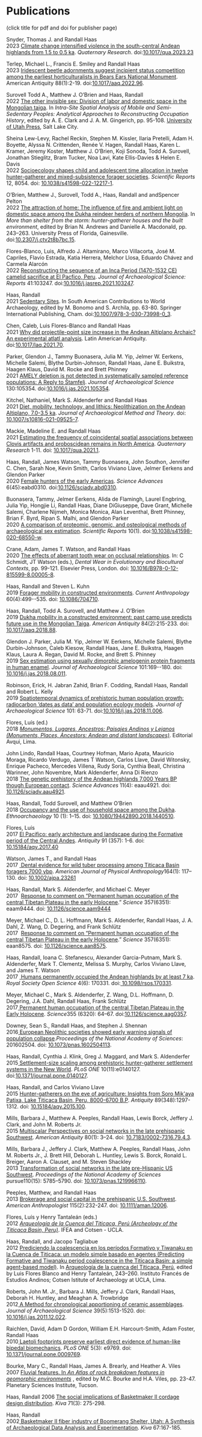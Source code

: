 <html>
  <body>
<H1>Publications</H1>
    <p>(click title for pdf and doi for publisher page)</p>
<p>Snyder, Thomas J. and Randall Haas
  <br>2023 <a href="https://fcl.ucdavis.edu/wp-content/uploads/sites/532/2023/06/Snyder2023.pdf" target="_bank" rel="noopener">Climate change intensified violence in the south-central Andean highlands from 1.5 to 0.5 ka</a>. <i>Quaternary Research</i>. doi:<a href="https://www.doi.org/10.1017/qua.2023.23" target="_bank" rel="noopener">10.1017/qua.2023.23</a></p>

<p>Terlep, Michael L., Francis E. Smiley and Randall Haas
  <br>2023  <a href="https://fcl.ucdavis.edu/wp-content/uploads/sites/532/2023/02/Terlep2023.pdf" target="_blank" rel="noopener">Iridescent beetle adornments suggest incipient status competition among the earliest horticulturalists in Bears Ears National Monument</a>. American Antiquity 88(1):2-19. doi:<a href="https://doi.org/10.1017/aaq.2022.96" target="_blank" rel="noopener">10.1017/aaq.2022.96</a>.</p>

<p>Surovell Todd A., Matthew J. O’Brien and Haas, Randall
  <br>2022 <a href="https://fcl.ucdavis.edu/wp-content/uploads/sites/532/2022/06/Surovell2022.pdf" target="_blank" rel="noopener">The other invisible sex: Division of labor and domestic space in the Mongolian taiga</a>. In <i>Intra-Site Spatial Analysis of Mobile and Semi-Sedentary Peoples: Analytical Approaches to Reconstructing Occupation History</i>, edited by A. E. Clark and J. A. M. Gingerich, pp. 95-108. <a href="https://uofupress.lib.utah.edu/intrasite-spatial-analysis-of-mobile-and-semisedentary-peoples/" target="_blank" rel="noopener">University of Utah Press</a>, Salt Lake City.</p>

<p>Sheina Lew-Levy, Rachel Reckin, Stephen M. Kissler, Ilaria Pretelli, Adam H. Boyette, Alyssa N. Crittenden, Renée V. Hagen, Randall Haas, Karen L. Kramer, Jeremy Koster, Matthew J. O’Brien, Koji Sonoda, Todd A. Surovell, Jonathan Stieglitz, Bram Tucker, Noa Lavi, Kate Ellis-Davies &amp; Helen E. Davis
  <br>2022 <a href="https://fcl.ucdavis.edu/wp-content/uploads/sites/532/2022/05/Lew-Levy2022.pdf">Socioecology shapes child and adolescent time allocation in twelve hunter-gatherer and mixed-subsistence forager societies</a>. <i>Scientific Reports</i> 12, 8054. doi: <a href="https://doi.org/10.1038/s41598-022-12217-1" target="_blank" rel="noopener">10.1038/s41598-022-12217-1</a>.</p>

<p>O’Brien, Matthew J., Surovell, Todd A., Haas, Randall and andSpencer Pelton
<br>2022 <a href="https://fcl.ucdavis.edu/wp-content/uploads/sites/532/2023/03/OBrien2022.pdf">The attraction of home: The influence of fire and ambient light on domestic space among the Dukha reindeer herders of northern Mongolia</a>. In <i>More than shelter from the storm: hunter-gatherer houses and the built environment</i>, edited by Brian N. Andrews and Danielle A. Macdonald, pp. 243–263. University Press of Florida, Gainesville. doi:<a href="https://doi.org/10.2307/j.ctv2t8b7bc.15" target="_blank" rel="noopener">10.2307/j.ctv2t8b7bc.15</a>.</p>

<p>Flores-Blanco, Luis, Alfredo J. Altamirano, Marco Villacorta, José M. Capriles, Flavio Estrada, Katia Herrera, Melchor Llosa, Eduardo Chávez and Carmela Alarcón
  <br>2022 <a href="https://www.sciencedirect.com/science/article/pii/S2352409X21004594/pdfft?md5=c2881b7cc26dc1c15dfb61cd37ac2f7f&amp;pid=1-s2.0-S2352409X21004594-main.pdf" target="_blank" rel="noopener">Reconstructing the sequence of an Inca Period (1470-1532 CE) camelid sacrifice at El Pacfico, Peru</a>. <i>Journal of Archaeological Science: Reports</i> 41:103247. doi:<a href="https://doi.org/10.1016/j.jasrep.2021.103247" target="_blank" rel="noopener">10.1016/j.jasrep.2021.103247</a>.</p>

<p>Haas, Randall
  <br>2021 <a href="https://fcl.ucdavis.edu/wp-content/uploads/sites/532/2021/11/Haas2021.pdf" target="_blank" rel="noopener">Sedentary Sites</a>. In South American Contributions to World Archaeology, edited by M. Bonomo and S. Archila, pp. 63-80. Springer International Publishing, Cham. doi:<a href="https://doi.org/10.1007/978-3-030-73998-0_3" target="_blank" rel="noopener">10.1007/978-3-030-73998-0_3</a>.</p>

<p>Chen, Caleb, Luis Flores-Blanco and Randall Haas
<br>2021 <a href="https://fcl.ucdavis.edu/wp-content/uploads/sites/532/2021/10/Chen2021.pdf" target="_blank" rel="noopener">Why did projectile-point size increase in the Andean Altiplano Archaic? An experimental atlatl analysis</a>. Latin American Antiquity. doi:<a href="https://doi.org/doi:10.1017/laq.2021.70" target="_blank" rel="noopener">10.1017/laq.2021.70</a>.</p>

<p>Parker, Glendon J., Tammy Buonasera, Julia M. Yip, Jelmer W. Eerkens, Michelle Salemi, Blythe Durbin-Johnson, Randall Haas, Jane E. Buikstra, Haagen Klaus, David M. Rocke and Brett Phinney
<br>2021 <a href="https://fcl.ucdavis.edu/wp-content/uploads/sites/532/2021/05/Parker2021.pdf" target="_blank" rel="noopener">AMELY deletion is not detected in systematically sampled reference populations: A Reply to Štamfelj</a>. <em>Journal of Archaeological Science</em> 130:105354. doi:<a href="https://doi.org/10.1016/j.jas.2021.105354" target="_blank" rel="noopener">10.1016/j.jas.2021.105354</a>.</p>

<p>Kitchel, Nathaniel, Mark S. Aldenderfer and Randall Haas
<br>2021 <a href="https://link.springer.com/content/pdf/10.1007/s10816-021-09525-7.pdf" target="_blank" rel="noopener">Diet, mobility, technology, and lithics: Neolithization on the Andean Altiplano, 7.0-3.5 ka</a>. <em>Journal of Archaeological Method and Theory</em>. doi: <a href="https://doi.org/10.1007/s10816-021-09525-7" target="_blank" rel="noopener"> 10.1007/s10816-021-09525-7</a>.</p>

<p>Mackie, Madeline E. and Randall Haas
<br>2021 <a href="https://fcl.ucdavis.edu/wp-content/uploads/sites/532/2021/03/Mackie2021.pdf" target="_blank" rel="noopener">Estimating the frequency of coincidental spatial associations between Clovis artifacts and proboscidean remains in North America</a>. <em>Quaternary Research</em> 1-11. doi: <a href="https://doi.org/10.1017/qua.2021.1" target="_blank" rel="noopener">10.1017/qua.2021.1</a>.</p>

<p>Haas, Randall, James Watson, Tammy Buonasera, John Southon, Jennifer C. Chen, Sarah Noe, Kevin Smith, Carlos Viviano Llave, Jelmer Eerkens and Glendon Parker
<br>2020 <a href="https://advances.sciencemag.org/content/6/45/eabd0310/tab-pdf" target="_blank" rel="noopener">Female hunters of the early Americas</a>. <i>Science Advances</i> 6(45):eabd0310. doi:<a href="https://www.doi.org/10.1126/sciadv.abd0310" target="_blank" rel="noopener">10.1126/sciadv.abd0310</a>.</p>

<p>Buonasera, Tammy, Jelmer Eerkens, Alida de Flamingh, Laurel Engbring, Julia Yip, Hongjie Li, Randall Haas, Diane DiGiuseppe, Dave Grant, Michelle Salemi, Charlene Nijmeh, Monica Monica, Alan Leventhal, Brett Phinney, Brian F. Byrd, Ripan S. Malhi, and Glendon Parker
<br>2020 <a href="https://fcl.ucdavis.edu/wp-content/uploads/sites/532/2020/07/Buonasera2020.pdf" target="_blank" rel="noopener">A comparison of proteomic, genomic, and osteological methods of archaeological sex estimation</a>. <i>Scientific Reports</i> 10(1). doi:<a href="https://www.doi.org/10.1038/s41598-020-68550-w" target="_blank" rel="noopener">10.1038/s41598-020-68550-w</a>.</p>

<p>Crane, Adam, James T. Watson, and Randall Haas
<br>2020 <a href="https://fcl.ucdavis.edu/wp-content/uploads/sites/532/2020/01/Crane2020.pdf" target="_blank" rel="noopener">The effects of aberrant tooth wear on occlusal relationships</a>. In: C Schmidt, JT Watson (eds.), <i>Dental Wear in Evolutionary and Biocultural Contexts</i>, pp. 99-121. Elsevier Press, London. doi: <a href="https://doi.org/10.1016/B978-0-12-815599-8.00005-8" target="_blank" rel="noopener">10.1016/B978-0-12-815599-8.00005-8</a>.</p>

<p>Haas, Randall and Steven L. Kuhn
<br>2019 <a href="https://fcl.ucdavis.edu/wp-content/uploads/sites/532/2019/08/Haas2019.pdf" target="_blank" rel="noopener">Forager mobility in constructed environments</a>. <em>Current Anthropology </em>60(4):499--535. doi: <a href="https://doi.org/10.1086/704710" target="_blank" rel="noopener">10.1086/704710</a>.</p>

<p>Haas, Randall, Todd A. Surovell, and Matthew J. O’Brien
<br>2019 <a href="https://fcl.ucdavis.edu/wp-content/uploads/sites/532/2019/04/Haas2019a.pdf" target="_blank" rel="noopener">Dukha mobility in a constructed environment: past camp use predicts future use in the Mongolian Taiga</a>. <em>American Antiquity</em> 84(2):215-233. doi: <a href="https://doi.org/10.1017/aaq.2018.88" target="_blank" rel="noopener">10.1017/aaq.2018.88</a>.</p>

<p>Glendon J. Parker, Julia M. Yip, Jelmer W. Eerkens, Michelle Salemi, Blythe Durbin-Johnson, Caleb Kiesow, Randall Haas, Jane E. Buikstra, Haagen Klaus, Laura A. Regan, David M. Rocke, and Brett S. Phinney
<br>2019 <a href="https://fclab.faculty.ucdavis.edu/wp-content/uploads/sites/532/2019/01/Parker2019.pdf" target="_blank" rel="noopener">Sex estimation using sexually dimorphic amelogenin protein fragments in human enamel</a>. <em>Journal of Archaeological Science</em> 101:169--180. doi: <a href="https://doi.org/10.1016/j.jas.2018.08.011" target="_blank" rel="noopener">10.1016/j.jas.2018.08.011</a>.</p>

<p>Robinson, Erick, H. Jabran Zahid, Brian F. Codding, Randall Haas, Randall and Robert L. Kelly
<br>2019 <a href="https://fclab.faculty.ucdavis.edu/wp-content/uploads/sites/532/2019/01/Robinson2019.pdf" target="_blank" rel="noopener">Spatiotemporal dynamics of prehistoric human population growth: radiocarbon ‘dates as data’ and population ecology models</a>. <i>Journal of Archaeological Science</i> 101: 63-71. doi:<a href="https://doi.org/10.1016/j.jas.2018.11.006" target="_blank" rel="noopener">10.1016/j.jas.2018.11.006</a>.</p>

<p>Flores, Luís (ed.)
<br>2018 <a href="https://fcl.ucdavis.edu/wp-content/uploads/sites/532/2019/01/Lugares_Monumentos_Ancestros.pdf" target="_blank" rel="noopener"><i>Monumentos, Lugares, Ancestros: Paisajes Andinos y Lejanos (Monuments, Places, Ancestors: Andean and distant landscapes)</i></a>. Editorial Avqui, Lima.</p>

<p>John Lindo, Randall Haas, Courtney Hofman, Mario Apata, Mauricio Moraga, Ricardo Verdugo, James T Watson, Carlos Llave, David Witonsky, Enrique Pacheco, Mercedes Villena, Rudy Soria, Cynthia Beall, Christina Warinner, John Novembre, Mark Aldenderfer, Anna Di Rienzo
<br>2018 <a href="https://fclab.faculty.ucdavis.edu/wp-content/uploads/sites/532/2018/12/eaau4921.full_.pdf" target="_blank" rel="noopener">The genetic prehistory of the Andean highlands 7,000 Years BP though European contact</a>. <em>Science Advances</em> 11(4): eaau4921. doi: <a href="https://doi.org/10.1126/sciadv.aau4921" target="_blank" rel="noopener">10.1126/sciadv.aau4921</a>.</p>

<p>Haas, Randall, Todd Surovell, and Matthew O’Brien
<br>2018 <a href="http://fclab.faculty.ucdavis.edu/wp-content/uploads/sites/532/2018/06/Occupancy-and-the-Use-of-Household-Space-Among-the-Dukha.pdf" target="_blank" rel="noopener">Occupancy and the use of household space among the Dukha</a>. <em>Ethnoarchaeology</em> 10 (1): 1–15. doi: <a href="https://doi.org/10.1080/19442890.2018.1440510" target="_blank" rel="noopener">10.1080/19442890.2018.1440510</a>.</p>

<p>Flores, Luís
<br>2017 <a href="https://fcl.ucdavis.edu/wp-content/uploads/sites/532/2019/01/Flores2017.pdf" target="_blank" rel="noopener">El Pacifico: early architecture and landscape during the Formative period of the Central Andes</a>. <i>Antiquity</i> 91 (357): 1-6. doi: <a href="https://doi.org/10.15184/aqy.2017.40" target="_blank" rel="noopener">10.15184/aqy.2017.40</a></p>

<p>Watson, James T., and Randall Haas
<br>2017 <a href="https://fclab.faculty.ucdavis.edu/wp-content/uploads/sites/532/2018/06/WatsonHaas2017.pdf" target="_blank" rel="noopener"> Dental evidence for wild tuber processing among Titicaca Basin foragers 7000 ybp</a>. <em>American Journal of Physical Anthropology</em>164(1): 117–130. doi: <a href="https://onlinelibrary.wiley.com/doi/abs/10.1002/ajpa.23261" target="_blank" rel="noopener">10.1002/ajpa.23261</a></p>

<p>Haas, Randall, Mark S. Aldenderfer, and Michael C. Meyer
<br>2017  <a href="http://fclab.faculty.ucdavis.edu/wp-content/uploads/sites/532/2018/06/Response-to-Comment-on-Permanent-Human-occupation-of-Central-Tibetal-Plateau-in-the-early-Holocene.pdf" target="_blank" rel="noopener">Response to comment on “Permanent human occupation of the central Tibetan Plateau in the early Holocene</a>.” <em>Science</em> 357(6351): eaam9444. doi: <a href="http://science.sciencemag.org/content/357/6351/eaam9444" target="_blank" rel="noopener">10.1126/science.aam9444</a></p>

<p>Meyer, Michael C., D. L. Hoffmann, Mark S. Aldenderfer, Randall Haas, J. A. Dahl, Z. Wang, D. Degering, and Frank Schlütz
<br>2017  <a href="http://fclab.faculty.ucdavis.edu/wp-content/uploads/sites/532/2018/06/Response-to-Comment-on-Permanent-Human-occupation-of-Central-Tibetal-Plateau-in-the-early-Holocene-2.pdf" target="_blank" rel="noopener">Response to comment on “Permanent human occupation of the central Tibetan Plateau in the early Holocene</a>.” <em>Science</em> 357(6351): eaan8575. doi: <a href="http://science.sciencemag.org/content/357/6351/eaan8575" target="_blank" rel="noopener">10.1126/science.aan8575</a>.</p>

<p>Haas, Randall, Ioana C. Stefanescu, Alexander Garcia-Putnam, Mark S. Aldenderfer, Mark T. Clementz, Melissa S. Murphy, Carlos Viviano Llave, and James T. Watson
<br>2017 <a href="http://fclab.faculty.ucdavis.edu/wp-content/uploads/sites/532/2018/06/Royal-society.pdf" target="_blank" rel="noopener"> Humans permanently occupied the Andean highlands by at least 7 ka</a>. <em>Royal Society Open Science </em>4(6): 170331. doi:<a href="http://rsos.royalsocietypublishing.org/content/4/6/170331" target="_blank" rel="noopener"> 10.1098/rsos.170331</a>.</p>

<p>Meyer, Michael C., Mark S. Aldenderfer, Z. Wang, D.L. Hoffmann, D. Degering, J.A. Dahl, Randall Haas, Frank Schlütz
<br>2017<a href="http://fclab.faculty.ucdavis.edu/wp-content/uploads/sites/532/2018/06/Permanent-human-occupation-of-the-central-Tibetan-Plateau-in-the-early-Holocene.pdf" target="_blank" rel="noopener"> Permanent human occupation of the central Tibetan Plateau in the Early Holocene</a>. <em>Science</em>355 (6320): 64–67. doi:<a href="http://science.sciencemag.org/content/355/6320/64" target="_blank" rel="noopener">10.1126/science.aag0357</a>.</p>

<p>Downey, Sean S., Randall Haas, and Stephen J. Shennan
<br>2016<a href="http://fclab.faculty.ucdavis.edu/wp-content/uploads/sites/532/2018/06/European-Neolithic-societies-showed-early-warnings-of-Population-collapse.pdf" target="_blank" rel="noopener"> European Neolithic societies showed early warning signals of population collapse</a>.<em>Proceedings of the National Academy of Sciences</em>: 201602504. doi: <a href="http://www.pnas.org/content/113/35/9751" target="_blank" rel="noopener">10.1073/pnas.1602504113</a>.</p>

<p>Haas, Randall, Cynthia J. Klink, Greg J. Maggard, and Mark S. Aldenderfer
<br>2015<a href="http://fclab.faculty.ucdavis.edu/wp-content/uploads/sites/532/2018/06/Settlement-Size-Scaling-among-Prehistoric-Hunter-Gatherer-Settlement-Systems-in-the-New-World.pdf" target="_blank" rel="noopener"> Settlement-size scaling among prehistoric hunter-gatherer settlement systems in the New World</a>. <em>PLoS ONE</em> 10(11):e0140127. doi:<a href="http://journals.plos.org/plosone/article?id=10.1371/journal.pone.0140127" target="_blank" rel="noopener">10.1371/journal.pone.0140127</a>.</p>

<p>Haas, Randall, and Carlos Viviano Llave
<br>2015 <a href="http://fclab.faculty.ucdavis.edu/wp-content/uploads/sites/532/2018/06/huntergatherers_on_the_eve_of_agriculture_investigations_at_soro_mikaya_patjxa_lake_titicaca_basin_peru_80006700_bp.pdf" target="_blank" rel="noopener">Hunter-gatherers on the eve of agriculture: Insights from Soro Mik'aya Patjxa, Lake Titicaca Basin, Peru, 8000-6700 B.P</a>. <em>Antiquity </em> 89(348):1297-1312. doi: <a href="https://doi.org/10.15184/aqy.2015.100" target="_blank" rel="noopener">10.15184/aqy.2015.100</a>.</p>

<p>Mills, Barbara J., Matthew A. Peeples, Randall Haas, Lewis Borck, Jeffery J. Clark, and John M. Roberts Jr.
  <br>2015 <a href="http://fclab.faculty.ucdavis.edu/wp-content/uploads/sites/532/2018/06/multiscalar_perspectives_on_social_networks_in_the_late_prehispanic_southwest.pdf" target="_blank" rel="noopener">Multiscalar Perspectives on social networks in the late prehispanic Southwest</a>. <em>American Antiquity</em> 80(1): 3–24. doi: <a href="https://doi.org/10.7183/0002-7316.79.4.3" target="_blank" rel="noopener">10.7183/0002-7316.79.4.3</a>.</p>

<p>Mills, Barbara J., Jeffery J. Clark, Matthew A. Peeples, Randall Haas, John M. Roberts Jr., J. Brett Hill, Deborah L. Huntley, Lewis S. Borck, Ronald L. Breiger, Aaron A. Clauset, and M. Steven Shackley
<br>2013 <a href="http://fclab.faculty.ucdavis.edu/wp-content/uploads/sites/532/2018/06/Transformation-of-social-networks-in-the-late-pre-Hispanic-US-Southwest.pdf" target="_blank" rel="noopener">Transformation of social networks in the late pre-Hispanic US Southwest</a>. <em>Proceedings of the National Academy of Sciences</em> pursue110(15): 5785–5790. doi: <a href="http://www.pnas.org/content/110/15/5785" target="_blank" rel="noopener">10.1073/pnas.1219966110</a>.</p>

<p>Peeples, Matthew, and Randall Haas
<br>2013 <a href="http://fclab.faculty.ucdavis.edu/wp-content/uploads/sites/532/2018/06/Brokerage-and-Social-Capital-in-the-Prehispanic-U.S.-Southwest.pdf" target="_blank" rel="noopener">Brokerage and social capital in the prehispanic U.S. Southwest</a>. <em>American Anthropologist </em>115(2):232-247. doi: <a href="https://anthrosource.onlinelibrary.wiley.com/doi/abs/10.1111/aman.12006" target="_blank" rel="noopener">10.1111/aman.12006</a>.</p>

<p>Flores, Luís y Henry Tantaleán (eds.)
<br>2012 <a href="https://books.openedition.org/ifea/6557?lang=en" target="_blank" rel="noopener"><i>Arqueología de la Cuenca del Titicaca, Perú (Archeology of the Titicaca Basin, Peru)</i></a>. IFEA and Cotsen - UCLA.</p>

<p>Haas, Randall, and Jacopo Tagliabue
<br>2012 <a href="https://fcl.ucdavis.edu/wp-content/uploads/sites/532/2021/06/Haas-and-Tagliabue-2012.pdf" target="_blank" rel="noopener">Prediciendo la coalescencia en los períodos Formativo y Tiwanaku en la Cuenca de Titicaca: un modelo simple basado en agentes (Predicting Formative and Tiwanaku period coalescence in the Titicaca Basin: a simple agent-based model)</a>. In <a href="https://books.openedition.org/ifea/6557?lang=en" target="_blank" rel="noopener">Arqueología de la cuenca del Titicaca, Perú</a>, edited by Luis Flores Blanco and Henry Tantaleán, 243–260. Instituto Francés de Estudios Andinos; Cotsen Istitute of Archaeology at UCLA, Lima.</p>

<p>Roberts, John M. Jr., Barbara J. Mills, Jeffery J. Clark, Randall Haas, Deborah H. Huntley, and Meaghan A. Trowbridge
<br>2012<a href="http://fclab.faculty.ucdavis.edu/wp-content/uploads/sites/532/2018/06/A-method-for-chronological-apportioning-of-ceramic-assemblages.pdf" target="_blank" rel="noopener"> A Method for chronological apportioning of ceramic assemblages</a>. <em>Journal of Archaeological Science </em>39(5):1513-1520. doi: <a href="https://www.sciencedirect.com/science/article/pii/S0305440311004699?via%3Dihub" target="_blank" rel="noopener">10.1016/j.jas.2011.12.022</a>.</p>

<p>Raichlen, David, Adam D Gordon, William E.H. Harcourt-Smith, Adam Foster, Randall Haas
<br>2010<a href="http://fclab.faculty.ucdavis.edu/wp-content/uploads/sites/532/2018/06/Laetoli-Footprints-Preserve-Earliest-Direct-Evidence-of-Human-Like-Bipedal-Biomechanics.pdf" target="_blank" rel="noopener"> Laetoli footprints preserve earliest direct evidence of human-like bipedal biomechanics</a>. <em>PLoS ONE </em>5(3): e9769. doi: <a href="http://journals.plos.org/plosone/article?id=10.1371/journal.pone.0009769" target="_blank" rel="noopener">10.1371/journal.pone.0009769</a>.</p>

<p>Bourke, Mary C., Randall Haas, James A. Brearly, and Heather A. Viles
<br>2007 <a href="http://fclab.faculty.ucdavis.edu/wp-content/uploads/sites/532/2018/06/Atlas2007.pdf" target="_blank" rel="noopener">Fluvial features. In <em>An Atlas of rock breakdown features in geomorphic environments</em></a> , edited by M.C. Bourke and H.A. Viles, pp. 23-47. Planetary Sciences Institute, Tucson.</p>

<p>Haas, Randall
2006 <a href="http://fclab.faculty.ucdavis.edu/wp-content/uploads/sites/532/2018/06/THE-SOCIAL-IMPLICATIONS-OF-BASKETMAKER-II-CORDAGE-DESIGN-DISTRIBUTION.pdf" target="_blank" rel="noopener">The social implications of Basketmaker II cordage design distribution</a>. <em>Kiva </em>71(3): 275-298.</p>

<p>Haas, Randall
<br>2002<a href="http://fclab.faculty.ucdavis.edu/wp-content/uploads/sites/532/2018/06/The-Basketmaker-II-Fiber-Industry-of-Boomerang-Shelter-Southeastern-Utah-A-Synthesis-of-Cordage-Morphology-Analysis-and-Experimentation.pdf" target="_blank" rel="noopener"> Basketmaker II fiber industry of Boomerang Shelter, Utah: A Synthesis of Archaeological Data Analysis and Experimentation</a>. <em>Kiva</em> 67:167-185.</p>
</body>
</html>
